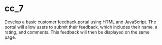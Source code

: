 # cc_7
Develop a basic customer feedback portal using HTML and JavaScript. The portal will allow users to submit their feedback, which includes their name, a rating, and comments. This feedback will then be displayed on the same page.
